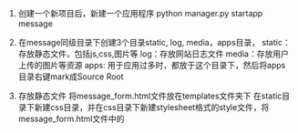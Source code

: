 
1. 创建一个新项目后，新建一个应用程序
python manager.py startapp message


2. 在message同级目录下创建3个目录static, log, media，apps目录，
static：存放静态文件，包括js,css,图片等
log：存放网站日志文件
media：存放用户上传的图片等资源
apps: 用于应用过多时，都放于这个目录下，然后将apps目录右键mark成Source Root


3.  存放静态文件
将message_form.html文件放在templates文件夹下
在static目录下新建css目录，并在css目录下新建stylesheet格式的style文件，将message_form.html文件中的<style>标签内容剪切到style.css文件中，首尾<style>去掉，shift+tab使css格式整齐


4. 配置django连接mysql

    4.1 在setting.py大概80行找到DATABASES代码段，默认是sqlites，我们修改为mysql如下，库名要事先写好
    ![image](https://github.com/pshyms/django/blob/master/liuyanban/first_day/images-folder/mysql.png)

    4.2 安装pymysql模块：
    pip install pymysql
    python3 pymysql就是MySQLdb,基本使用方法：import pymysql as MySQLdb
    django 中使用方法，在项目djangostart目录里的__init__.py中加入
    import pymysql
    pymysql.install_as_MySQLdb()

    4.3执行python manage.py migrate 首次执行，生成项目需要的一些基本数据库





5. 配置message_form.html页面展示出来

    5.1 message/views.py中添加如下代码：
		
		![image](https://github.com/pshyms/django/blob/master/liuyanban/first_day/images-folder/views.png)

    5.2 djangostart/urls.py中添加代码
		
	
    ![image](https://github.com/pshyms/django/blob/master/liuyanban/first_day/images-folder/urls.png)

    5.3  DjangoGetStarted/settings.py 57行左右修templates代码块中的DIRS为如下，来指定模板位置
    ![image](https://github.com/pshyms/django/blob/master/liuyanban/first_day/images-folder/DIRS.png)

    5.4 页面出来后，没css样式，原因是css文件没找到，这是因为在settings.py中我们只是指定了静态文件目录名
    ![image](https://github.com/pshyms/django/blob/master/liuyanban/first_day/images-folder/DIRS.png)

    5.5 但是没指定静态文件查找的跟路径，所以还需添加如下代码
		
    ![image](https://github.com/pshyms/django/blob/master/liuyanban/first_day/images-folder/STATICFILES_DIRS.png)





